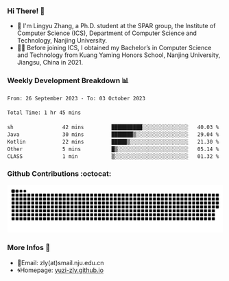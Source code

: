 ### Hi There! 👋 
- 🐳 I'm Lingyu Zhang, a Ph.D. student at the SPAR group, the Institute of Computer Science (ICS), Department of Computer Science and Technology, Nanjing University.
- 🧑‍🎓 Before joining ICS, I obtained my Bachelor’s in Computer Science and Technology from Kuang Yaming Honors School, Nanjing University, Jiangsu, China in 2021.

### Weekly Development Breakdown :bar_chart:

<!--START_SECTION:waka-->

```txt
From: 26 September 2023 - To: 03 October 2023

Total Time: 1 hr 45 mins

sh                42 mins         ██████████░░░░░░░░░░░░░░░   40.03 %
Java              30 mins         ███████▒░░░░░░░░░░░░░░░░░   29.04 %
Kotlin            22 mins         █████▒░░░░░░░░░░░░░░░░░░░   21.30 %
Other             5 mins          █▒░░░░░░░░░░░░░░░░░░░░░░░   05.14 %
CLASS             1 min           ▒░░░░░░░░░░░░░░░░░░░░░░░░   01.32 %
```

<!--END_SECTION:waka-->

### Github Contributions :octocat:

![](https://raw.githubusercontent.com/yuzi-zly/yuzi-zly/output/github-contribution-grid-snake.svg)              


### More Infos 📖

- 📧Email: zly(at)smail.nju.edu.cn
- 🌀Homepage: [yuzi-zly.github.io](https://yuzi-zly.github.io/)
